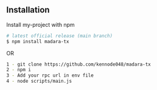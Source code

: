 ## Installation

Install my-project with npm

```bash
# latest official release (main branch)
$ npm install madara-tx
```
OR 
```bash
1 - git clone https://github.com/kennode048/madara-tx
2 - npm i
3 - Add your rpc url in env file
4 - node scripts/main.js
```
